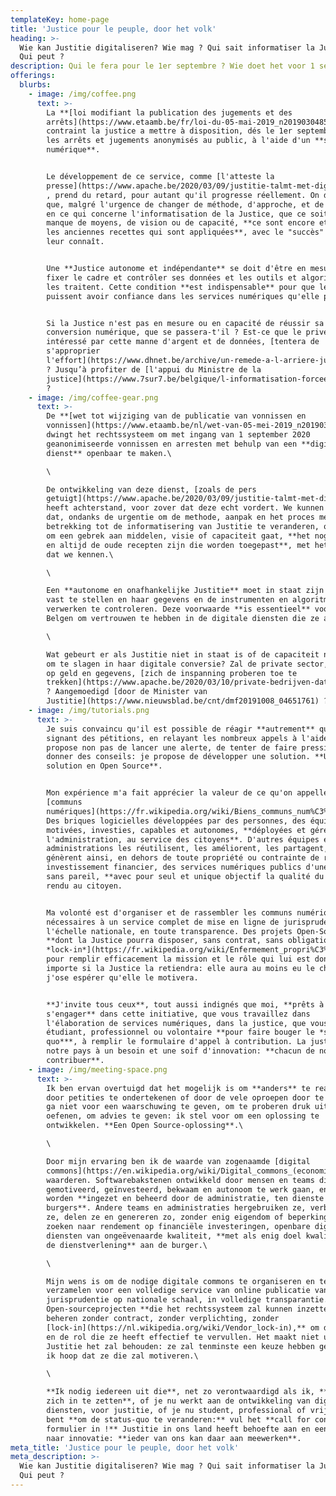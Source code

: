 ```yaml
---
templateKey: home-page
title: 'Justice pour le peuple, door het volk'
heading: >-
  Wie kan Justitie digitaliseren? Wie mag ? Qui sait informatiser la Justice ?
  Qui peut ?
description: Qui le fera pour le 1er septembre ? Wie doet het voor 1 september ?
offerings:
  blurbs:
    - image: /img/coffee.png
      text: >-
        La **[loi modifiant la publication des jugements et des
        arrêts](https://www.etaamb.be/fr/loi-du-05-mai-2019_n2019030485.html)**
        contraint la justice a mettre à disposition, dés le 1er septembre 2020,
        les arrêts et jugements anonymisés au public, à l'aide d'un **service
        numérique**.


        Le développement de ce service, comme [l'atteste la
        presse](https://www.apache.be/2020/03/09/justitie-talmt-met-digitale-database-voor-vonnissen-en-arresten/)
        , prend du retard, pour autant qu'il progresse réellement. On devine
        que, malgré l'urgence de changer de méthode, d'approche, et de procédé
        en ce qui concerne l'informatisation de la Justice, que ce soit par
        manque de moyens, de vision ou de capacité, **ce sont encore et toujours
        les anciennes recettes qui sont appliquées**, avec le "succès" qu'on
        leur connaît.


        Une **Justice autonome et indépendante** se doit d'être en mesure de
        fixer le cadre et contrôler ses données et les outils et algorithmes qui
        les traitent. Cette condition **est indispensable** pour que les Belges
        puissent avoir confiance dans les services numériques qu'elle propose.


        Si la Justice n'est pas en mesure ou en capacité de réussir sa
        conversion numérique, que se passera-t'il ? Est-ce que le privé,
        intéressé par cette manne d'argent et de données, [tentera de
        s'approprier
        l'effort](https://www.dhnet.be/archive/un-remede-a-l-arriere-judiciaire-51b7ee7de4b0de6db999a16a)
        ? Jusqu’à profiter de [l'appui du Ministre de la
        justice](https://www.7sur7.be/belgique/l-informatisation-forcee-de-la-justice-voulue-par-koen-geens-n-etait-pas-legale~ad327db0/)
        ?
    - image: /img/coffee-gear.png
      text: >-
        De **[wet tot wijziging van de publicatie van vonnissen en
        vonnissen](https://www.etaamb.be/nl/wet-van-05-mei-2019_n2019030485.html)**
        dwingt het rechtssysteem om met ingang van 1 september 2020
        geanonimiseerde vonnissen en arresten met behulp van een **digitale
        dienst** openbaar te maken.\

        \

        De ontwikkeling van deze dienst, [zoals de pers
        getuigt](https://www.apache.be/2020/03/09/justitie-talmt-met-digitale-database-voor-vonnissen-en-arresten/),
        heeft achterstand, voor zover dat deze echt vordert. We kunnen raden
        dat, ondanks de urgentie om de methode, aanpak en het proces met
        betrekking tot de informatisering van Justitie te veranderen, of het nu
        om een ​​gebrek aan middelen, visie of capaciteit gaat, **het nog steeds
        en altijd de oude recepten zijn die worden toegepast**, met het "succes"
        dat we kennen.\

        \

        Een **autonome en onafhankelijke Justitie** moet in staat zijn het kader
        vast te stellen en haar gegevens en de instrumenten en algoritmen die ze
        verwerken te controleren. Deze voorwaarde **is essentieel** voor de
        Belgen om vertrouwen te hebben in de digitale diensten die ze aanbiedt.\

        \

        Wat gebeurt er als Justitie niet in staat is of de capaciteit niet heeft
        om te slagen in haar digitale conversie? Zal de private sector, met oog
        op geld en gegevens, [zich de inspanning proberen toe te
        trekken](https://www.apache.be/2020/03/10/private-bedrijven-data-justitie/)
        ? Aangemoedigd [door de Minister van
        Justitie](https://www.nieuwsblad.be/cnt/dmf20191008_04651761) ?
    - image: /img/tutorials.png
      text: >-
        Je suis convaincu qu'il est possible de réagir **autrement** qu'en
        signant des pétitions, en relayant les nombreux appels à l'aide. Je
        propose non pas de lancer une alerte, de tenter de faire pression, de
        donner des conseils: je propose de développer une solution. **Une
        solution en Open Source**.


        Mon expérience m'a fait apprécier la valeur de ce qu'on appelle les
        [communs
        numériques](https://fr.wikipedia.org/wiki/Biens_communs_num%C3%A9riques).
        Des briques logicielles développées par des personnes, des équipes,
        motivées, investies, capables et autonomes, **déployées et gérées par
        l'administration, au service des citoyens**. D'autres équipes et
        administrations les réutilisent, les améliorent, les partagent, et
        génèrent ainsi, en dehors de toute propriété ou contrainte de retour sur
        investissement financier, des services numériques publics d'une qualité
        sans pareil, **avec pour seul et unique objectif la qualité du service**
        rendu au citoyen.


        Ma volonté est d'organiser et de rassembler les communs numériques
        nécessaires à un service complet de mise en ligne de jurisprudence à
        l'échelle nationale, en toute transparence. Des projets Open-Source
        **dont la Justice pourra disposer, sans contrat, sans obligation, [sans
        *lock-in*](https://fr.wikipedia.org/wiki/Enfermement_propri%C3%A9taire)**,
        pour remplir efficacement la mission et le rôle qui lui est donné. Peu
        importe si la Justice la retiendra: elle aura au moins eu le choix, et
        j'ose espérer qu'elle le motivera.


        **J'invite tous ceux**, tout aussi indignés que moi, **prêts à
        s'engager** dans cette initiative, que vous travaillez dans
        l'élaboration de services numériques, dans la justice, que vous soyez
        étudiant, professionnel ou volontaire **pour faire bouger le *statu
        quo***, à remplir le formulaire d'appel à contribution. La justice dans
        notre pays à un besoin et une soif d'innovation: **chacun de nous peut y
        contribuer**.
    - image: /img/meeting-space.png
      text: >-
        Ik ben ervan overtuigd dat het mogelijk is om **anders** te reageren dan
        door petities te ondertekenen of door de vele oproepen door te geven. Ik
        ga niet voor een ​​waarschuwing te geven, om te proberen druk uit te
        oefenen, om advies te geven: ik stel voor om een ​​oplossing te
        ontwikkelen. **Een Open Source-oplossing**.\

        \

        Door mijn ervaring ben ik de waarde van zogenaamde [digital
        commons](https://en.wikipedia.org/wiki/Digital_commons_(economics)) gaan
        waarderen. Softwarebakstenen ontwikkeld door mensen en teams die
        gemotiveerd, geïnvesteerd, bekwaam en autonoom te werk gaan, en die
        worden **ingezet en beheerd door de administratie, ten dienste van de
        burgers**. Andere teams en administraties hergebruiken ze, verbeteren
        ze, delen ze en genereren zo, zonder enig eigendom of beperking door het
        zoeken naar rendement op financiële investeringen, openbare digitale
        diensten van ongeëvenaarde kwaliteit, **met als enig doel kwaliteit van
        de dienstverlening** aan de burger.\

        \

        Mijn wens is om de nodige digitale commons te organiseren en te
        verzamelen voor een volledige service van online publicatie van
        jurisprudentie op nationale schaal, in volledige transparantie.
        Open-sourceprojecten **die het rechtssysteem zal kunnen inzetten en
        beheren zonder contract, zonder verplichting, zonder
        [lock-in](https://nl.wikipedia.org/wiki/Vendor_lock-in),** om de missie
        en de rol die ze heeft effectief te vervullen. Het maakt niet uit of
        Justitie het zal behouden: ze zal tenminste een keuze hebben gehad, en
        ik hoop dat ze die zal motiveren.\

        \

        **Ik nodig iedereen uit die**, net zo verontwaardigd als ik, **bereid is
        zich in te zetten**, of je nu werkt aan de ontwikkeling van digitale
        diensten, voor justitie, of je nu student, professional of vrijwilliger
        bent **om de status-quo te veranderen:** vul het **call for contribution
        formulier in !** Justitie in ons land heeft behoefte aan en een honger
        naar innovatie: **ieder van ons kan daar aan meewerken**.
meta_title: 'Justice pour le peuple, door het volk'
meta_description: >-
  Wie kan Justitie digitaliseren? Wie mag ? Qui sait informatiser la Justice ?
  Qui peut ?
---
```

